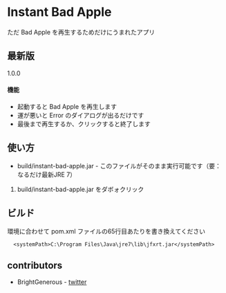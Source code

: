 Instant Bad Apple
=============


ただ Bad Apple を再生するためだけにうまれたアプリ


最新版
-------

1.0.0


#### 機能

* 起動すると Bad Apple を再生します
* 運が悪いと Error のダイアログが出るだけです
* 最後まで再生するか、クリックすると終了します


使い方
-------

* build/instant-bad-apple.jar - このファイルがそのまま実行可能です（要：なるだけ最新JRE 7）

1. build/instant-bad-apple.jar をダボォクリック


ビルド
-------

環境に合わせて pom.xml ファイルの65行目あたりを書き換えてください

      <systemPath>C:\Program Files\Java\jre7\lib\jfxrt.jar</systemPath>


contributors
-------

* BrightGenerous - [twitter][2]



[2]: https://twitter.com/BrightGenerous
